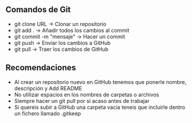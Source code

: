 ## Comandos de Git

- git clone URL -> Clonar un repositorio
- git add . -> Añadir todos los cambios al commit
- git commit -m "mensaje" -> Hacer un commit
- git push -> Enviar los cambios a GitHub
- git pull -> Traer los cambios de GitHub

## Recomendaciones

- Al crear un repositorio nuevo en GitHub tenemos que ponerle nombre, descripción y Add README
- No utilizar espacios en los nombres de carpetas o archivos
- Siempre hacer un git pull por si acaso antes de trabajar
- Si quereis subir a GitHub una carpeta vacia teneis que incluirle dentro un fichero llamado .gitkeep
